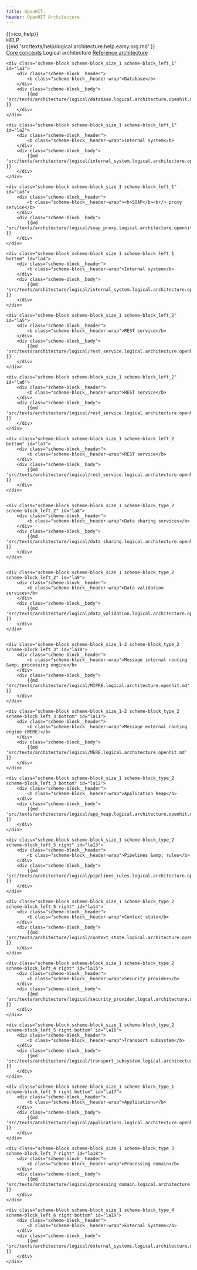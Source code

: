```yaml
---
title: OpenHIT.
header: OpenHIT Architecture
---
```


<div class="mainhelp">
    <span class="mainhelp__ico">{{>ico_help}}</span>
    <div class="mainhelp__window">
        <div class="mainhelp__window-title">HELP</div>
        <div class="mainhelp__window-wrap">
            {{md 'src/texts/help/logical.architecture.help.eamy.org.md' }}
        </div>
    </div>
</div>

<nav class="main-subnav">
    <a href="/architecture-core-concepts.html" class="main-subnav__item">Core concepts</a>
    <span class="main-subnav__item">Logical architecture</span>
    <a href="/architecture-reference.html" class="main-subnav__item">Reference architecture</a>
</nav>

<div class="logical-architecture scheme">
    <div class="scheme__bg"></div>
    <div class="scheme__blocked"></div>

    <div class="scheme-block scheme-block_size_1 scheme-block_left_1" id="la1">
        <div class="scheme-block__header">
            <b class="scheme-block__header-wrap">Database</b>
        </div>
        <div class="scheme-block__body">
            {{md 'src/texts/architecture/logical/database.logical.architecture.openhit.md' }}
        </div>
    </div>

    <div class="scheme-block scheme-block_size_1 scheme-block_left_1" id="la2">
        <div class="scheme-block__header">
            <b class="scheme-block__header-wrap">Internal system</b>
        </div>
        <div class="scheme-block__body">
            {{md 'src/texts/architecture/logical/internal_system.logical.architecture.openhit.md' }}
        </div>
    </div>

    <div class="scheme-block scheme-block_size_1 scheme-block_left_1" id="la3">
        <div class="scheme-block__header">
            <b class="scheme-block__header-wrap"><b>SOAP</b><br/> proxy service</b>
        </div>
        <div class="scheme-block__body">
            {{md 'src/texts/architecture/logical/soap_proxy.logical.architecture.openhit.md' }}
        </div>
    </div>

    <div class="scheme-block scheme-block_size_1 scheme-block_left_1 bottom" id="la4">
        <div class="scheme-block__header">
            <b class="scheme-block__header-wrap">Internal system</b>
        </div>
        <div class="scheme-block__body">
            {{md 'src/texts/architecture/logical/internal_system.logical.architecture.openhit.md' }}
        </div>
    </div>

    <div class="scheme-block scheme-block_size_1 scheme-block_left_2" id="la5">
        <div class="scheme-block__header">
            <b class="scheme-block__header-wrap">REST service</b>
        </div>
        <div class="scheme-block__body">
            {{md 'src/texts/architecture/logical/rest_service.logical.architecture.openhit.md' }}
        </div>
    </div>

    <div class="scheme-block scheme-block_size_1 scheme-block_left_2" id="la6">
        <div class="scheme-block__header">
            <b class="scheme-block__header-wrap">REST service</b>
        </div>
        <div class="scheme-block__body">
            {{md 'src/texts/architecture/logical/rest_service.logical.architecture.openhit.md' }}
        </div>
    </div>

    <div class="scheme-block scheme-block_size_1 scheme-block_left_2 bottom" id="la7">
        <div class="scheme-block__header">
            <b class="scheme-block__header-wrap">REST service</b>
        </div>
        <div class="scheme-block__body">
            {{md 'src/texts/architecture/logical/rest_service.logical.architecture.openhit.md' }}
        </div>
    </div>


    <div class="scheme-block scheme-block_size_1 scheme-block_type_2 scheme-block_left_2" id="la8">
        <div class="scheme-block__header">
            <b class="scheme-block__header-wrap">Data sharing services</b>
        </div>
        <div class="scheme-block__body">
            {{md 'src/texts/architecture/logical/data_sharing.logical.architecture.openhit.md' }}
        </div>
    </div>


    <div class="scheme-block scheme-block_size_1 scheme-block_type_2 scheme-block_left_2" id="la9">
        <div class="scheme-block__header">
            <b class="scheme-block__header-wrap">Data validation services</b>
        </div>
        <div class="scheme-block__body">
            {{md 'src/texts/architecture/logical/data_validation.logical.architecture.openhit.md' }}
        </div>
    </div>


    <div class="scheme-block scheme-block_size_1-2 scheme-block_type_2 scheme-block_left_3" id="la10">
        <div class="scheme-block__header">
            <b class="scheme-block__header-wrap">Message internal routing &amp; processing engine</b>
        </div>
        <div class="scheme-block__body">
            {{md 'src/texts/architecture/logical/MIPRE.logical.architecture.openhit.md' }}
        </div>
    </div>

    <div class="scheme-block scheme-block_size_1-2 scheme-block_type_2 scheme-block_left_3 bottom" id="la11">
        <div class="scheme-block__header">
            <b class="scheme-block__header-wrap">Message external routing engine (MERE)</b>
        </div>
        <div class="scheme-block__body">
            {{md 'src/texts/architecture/logical/MERE.logical.architecture.openhit.md' }}
        </div>
    </div>

    <div class="scheme-block scheme-block_size_1 scheme-block_type_2 scheme-block_left_3 bottom" id="la12">
        <div class="scheme-block__header">
            <b class="scheme-block__header-wrap">Application heap</b>
        </div>
        <div class="scheme-block__body">
            {{md 'src/texts/architecture/logical/app_heap.logical.architecture.openhit.md' }}
        </div>
    </div>

    <div class="scheme-block scheme-block_size_1 scheme-block_type_2 scheme-block_left_5 right" id="la13">
        <div class="scheme-block__header">
            <b class="scheme-block__header-wrap">Pipelines &amp; rules</b>
        </div>
        <div class="scheme-block__body">
            {{md 'src/texts/architecture/logical/pipelines_rules.logical.architecture.openhit.md' }}
        </div>
    </div>

    <div class="scheme-block scheme-block_size_1 scheme-block_type_2 scheme-block_left_5 right" id="la14">
        <div class="scheme-block__header">
            <b class="scheme-block__header-wrap">Context state</b>
        </div>
        <div class="scheme-block__body">
            {{md 'src/texts/architecture/logical/context_state.logical.architecture.openhit.md' }}
        </div>
    </div>

    <div class="scheme-block scheme-block_size_1 scheme-block_type_2 scheme-block_left_4 right" id="la15">
        <div class="scheme-block__header">
            <b class="scheme-block__header-wrap">Security provider</b>
        </div>
        <div class="scheme-block__body">
            {{md 'src/texts/architecture/logical/security_provider.logcal.architecture.openhit.md' }}
        </div>
    </div>

    <div class="scheme-block scheme-block_size_1 scheme-block_type_2 scheme-block_left_5 right bottom" id="la16">
        <div class="scheme-block__header">
            <b class="scheme-block__header-wrap">Transport subsystem</b>
        </div>
        <div class="scheme-block__body">
            {{md 'src/texts/architecture/logical/transport_subsystem.logical.architecture.openhit.md' }}
        </div>
    </div>

    <div class="scheme-block scheme-block_size_1 scheme-block_type_1 scheme-block_left_5 right bottom" id="la17">
        <div class="scheme-block__header">
            <b class="scheme-block__header-wrap">Applications</b>
        </div>
        <div class="scheme-block__body">
            {{md 'src/texts/architecture/logical/applications.logical.architecture.openhit.md' }}
        </div>
    </div>

    <div class="scheme-block scheme-block_size_1 scheme-block_type_3 scheme-block_left_7 right" id="la18">
        <div class="scheme-block__header">
            <b class="scheme-block__header-wrap">Processing domain</b>
        </div>
        <div class="scheme-block__body">
            {{md 'src/texts/architecture/logical/processing_domain.logical.architecture.openhit.md' }}
        </div>
    </div>

    <div class="scheme-block scheme-block_size_1 scheme-block_type_4 scheme-block_left_6 right bottom" id="la19">
        <div class="scheme-block__header">
            <b class="scheme-block__header-wrap">External Systems</b>
        </div>
        <div class="scheme-block__body">
            {{md 'src/texts/architecture/logical/external_systems.logical.architecture.openhit.md' }}
        </div>
    </div>

</div>
